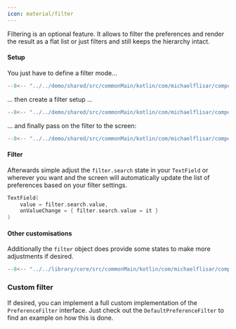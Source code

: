 ```yaml
---
icon: material/filter
---
```


Filtering is an optional feature. It allows to filter the preferences and render the result as a flat list or just filters and still keeps the hierarchy intact.

#### Setup

You just have to define a filter mode...

```kotlin
--8<-- "../../demo/shared/src/commonMain/kotlin/com/michaelflisar/composepreferences/demo/demos/PrefScreenDemoFilter.kt:filter-modes"
```

... then create a filter setup ...

```kotlin
--8<-- "../../demo/shared/src/commonMain/kotlin/com/michaelflisar/composepreferences/demo/demos/PrefScreenDemoFilter.kt:filter"
```

... and finally pass on the filter to the screen:

```kotlin
--8<-- "../../demo/shared/src/commonMain/kotlin/com/michaelflisar/composepreferences/demo/demos/PrefScreenDemoFilter.kt:filter2"
```

#### Filter

Afterwards simple adjust the `filter.search` state in your `TextField` or wherever you want and the screen will automatically update the list of preferences based on your filter settings.

```kotlin
TextField(
    value = filter.search.value,
    onValueChange = { filter.search.value = it }
)
```

#### Other customisations

Additionally the `filter` object does provide some states to make more adjustments if desired.

```kotlin
--8<-- "../../library/core/src/commonMain/kotlin/com/michaelflisar/composepreferences/core/filter/DefaultPreferenceFilter.kt:constructor"
```

### Custom filter

If desired, you can implement a full custom implementation of the `PreferenceFilter` interface. Just check out the `DefaultPreferenceFilter` to find an example on how this is done.


